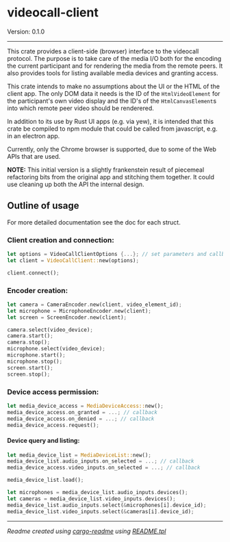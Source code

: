<!---  Do not manually edit README.md!   The file is created automatically using 'cargo readme'.

    Changes should be made in:

        * src/lib.rs
        * README.tpl

    Rebuilding:

        $ cd videocall-client
        $ cargo readme > README.md

--->

# videocall-client

Version: 0.1.0

---

This crate provides a client-side (browser) interface to the videocall protocol.  The purpose is to
take care of the media I/O both for the encoding the current participant and for rendering the
media from the remote peers.  It also provides tools for listing available media devices and
granting access.

This crate intends to make no assumptions about the UI or the HTML of the client app.
The only DOM data it needs is the ID of the `HtmlVideoElement` for the participant's own video
display and the ID's of the `HtmlCanvasElement`s into which remote peer video should be renderered.

In addition to its use by Rust UI apps (e.g. via yew), it is intended that this crate be
compiled to npm module that could be called from javascript, e.g. in an electron app.

Currently, only the Chrome browser is supported, due to some of the Web APIs that are used.

**NOTE:** This initial version is a slightly frankenstein result of piecemeal refactoring bits
from the original app and stitching them together.   It could use cleaning up both the API the
internal design.

## Outline of usage

For more detailed documentation see the doc for each struct.

### Client creation and connection:
```rust
let options = VideoCallClientOptions {...}; // set parameters and callbacks for various events
let client = VideoCallClient::new(options);

client.connect();
```

### Encoder creation:
```rust
let camera = CameraEncoder.new(client, video_element_id);
let microphone = MicrophoneEncoder.new(client);
let screen = ScreenEncoder.new(client);

camera.select(video_device);
camera.start();
camera.stop();
microphone.select(video_device);
microphone.start();
microphone.stop();
screen.start();
screen.stop();
```

### Device access permission:

```rust
let media_device_access = MediaDeviceAccess::new();
media_device_access.on_granted = ...; // callback
media_device_access.on_denied = ...; // callback
media_device_access.request();
```

#### Device query and listing:
```rust
let media_device_list = MediaDeviceList::new();
media_device_list.audio_inputs.on_selected = ...; // callback
media_device_access.video_inputs.on_selected = ...; // callback

media_device_list.load();

let microphones = media_device_list.audio_inputs.devices();
let cameras = media_device_list.video_inputs.devices();
media_device_list.audio_inputs.select(&microphones[i].device_id);
media_device_list.video_inputs.select(&cameras[i].device_id);

```

---

*Readme created using [cargo-readme](https://github.com/webern/cargo-readme) using [README.tpl](./README.tpl)*
